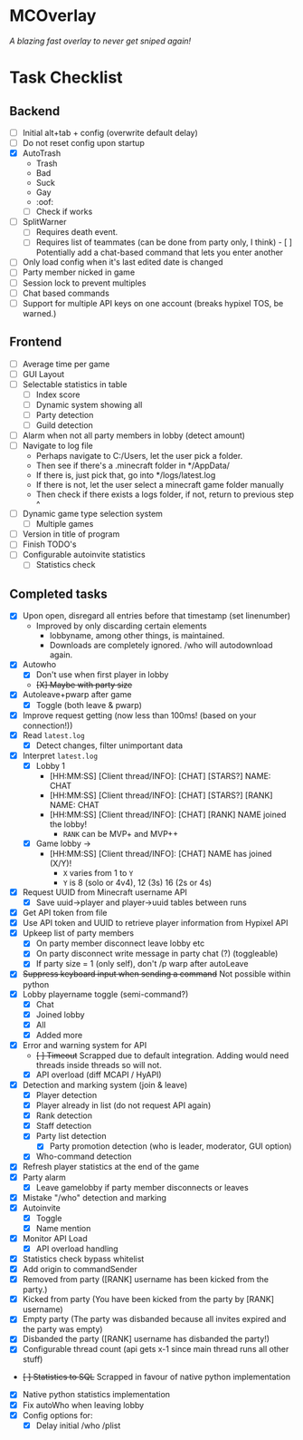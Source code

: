 # MCOverlay
*A blazing fast overlay to never get sniped again!*

# Task Checklist
## Backend
- [ ] Initial alt+tab + config (overwrite default delay)
- [ ] Do not reset config upon startup
- [X] AutoTrash
	- Trash
	- Bad
	- Suck
	- Gay
	- :oof:
	- [ ] Check if works
- [ ] SplitWarner
	- [ ] Requires death event.
	- [ ] Requires list of teammates (can be done from party only, I think)
			- [ ] Potentially add a chat-based command that lets you enter another
- [ ] Only load config when it's last edited date is changed
- [ ] Party member nicked in game
- [ ] Session lock to prevent multiples
- [ ] Chat based commands
- [ ] Support for multiple API keys on one account (breaks hypixel TOS, be warned.)
## Frontend
- [ ] Average time per game
- [ ] GUI Layout
- [ ] Selectable statistics in table
	- [ ] Index score
	- [ ] Dynamic system showing all
	- [ ] Party detection
	- [ ] Guild detection
- [ ] Alarm when not all party members in lobby (detect amount)
- [ ] Navigate to log file
	- Perhaps navigate to C:/Users, let the user pick a folder.
	- Then see if there's a .minecraft folder in */AppData/
	- If there is, just pick that, go into */logs/latest.log
	- If there is not, let the user select a minecraft game folder manually
	- Then check if there exists a logs folder, if not, return to previous step ^
- [ ] Dynamic game type selection system
	- [ ] Multiple games
- [ ] Version in title of program
- [ ] Finish TODO's
- [ ] Configurable autoinvite statistics
	- [ ] Statistics check
## Completed tasks
- [X] Upon open, disregard all entries before that timestamp (set linenumber)
	- Improved by only discarding certain elements 
		- lobbyname, among other things, is maintained. 
		- Downloads are completely ignored. /who will autodownload again.
- [X] Autowho
	- [X] Don't use when first player in lobby
	- ~~[X] Maybe with party size~~
- [X] Autoleave+pwarp after game
	- [X] Toggle (both leave & pwarp)
- [X] Improve request getting (now less than 100ms! (based on your connection!))
- [x] Read `latest.log`
	- [x] Detect changes, filter unimportant data
- [x] Interpret `latest.log`
	- [x] Lobby 1
		- [HH:MM:SS] [Client thread/INFO]: [CHAT] [STARS?] NAME: CHAT
		- [HH:MM:SS] [Client thread/INFO]: [CHAT] [STARS?] [RANK] NAME: CHAT
		- [HH:MM:SS] [Client thread/INFO]: [CHAT] [RANK] NAME joined the lobby!
			- `RANK` can be MVP+ and MVP++
	- [x] Game lobby ->
		- [HH:MM:SS] [Client thread/INFO]: [CHAT] NAME has joined (X/Y)!
			- `X` varies from 1 to `Y`
			- `Y` is 8 (solo or 4v4), 12 (3s) 16 (2s or 4s)
- [x] Request UUID from Minecraft username API
	- [x] Save uuid->player and player->uuid tables between runs
- [x] Get API token from file
- [x] Use API token and UUID to retrieve player information from Hypixel API
- [X] Upkeep list of party members
	- [X] On party member disconnect leave lobby etc
	- [X] On party disconnect write message in party chat (?) (toggleable)
	- [X] If party size = 1 (only self), don't /p warp after autoLeave
- [X] ~~Suppress keyboard input when sending a command~~ Not possible within python
- [X] Lobby playername toggle (semi-command?)
	- [X] Chat
	- [X] Joined lobby
	- [X] All
	- [X] Added more
- [X] Error and warning system for API
	- ~~[ ] Timeout~~ Scrapped due to default integration. Adding would need threads inside threads so will not.
	- [X] API overload (diff MCAPI / HyAPI)
- [X] Detection and marking system (join & leave)
	- [X] Player detection
	- [X] Player already in list (do not request API again)
	- [X] Rank detection
	- [X] Staff detection
	- [X] Party list detection
		- [X] Party promotion detection (who is leader, moderator, GUI option)
	- [X] Who-command detection
- [X] Refresh player statistics at the end of the game
- [X] Party alarm
	- [X] Leave gamelobby if party member disconnects or leaves
- [X] Mistake "/who" detection and marking
- [X] Autoinvite
	- [X] Toggle
	- [X] Name mention
- [X] Monitor API Load
	- [X] API overload handling
- [X] Statistics check bypass whitelist
- [X] Add origin to commandSender
- [X] Removed from party ([RANK] username has been kicked from the party.)
- [X] Kicked from party (You have been kicked from the party by [RANK] username)
- [X] Empty party (The party was disbanded because all invites expired and the party was empty)
- [X] Disbanded the party ([RANK] username has disbanded the party!)
- [X] Configurable thread count (api gets x-1 since main thread runs all other stuff)
- ~~[ ] Statistics to SQL~~ Scrapped in favour of native python implementation
- [X] Native python statistics implementation
- [X] Fix autoWho when leaving lobby
- [X] Config options for:
	- [X] Delay initial /who /plist